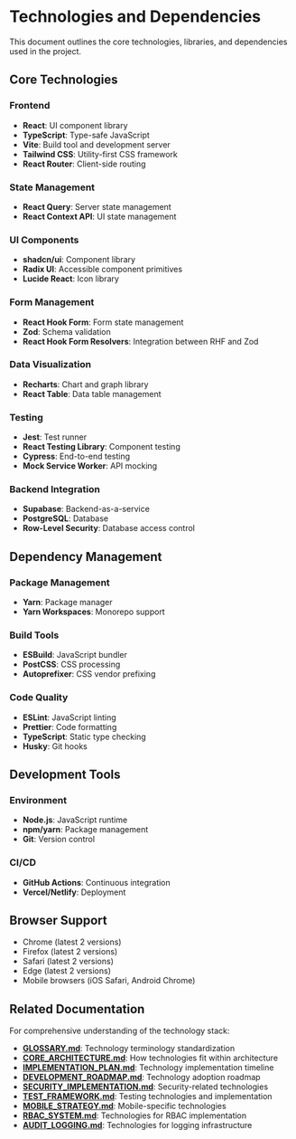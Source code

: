 
# Technologies and Dependencies

This document outlines the core technologies, libraries, and dependencies used in the project.

## Core Technologies

### Frontend
- **React**: UI component library
- **TypeScript**: Type-safe JavaScript
- **Vite**: Build tool and development server
- **Tailwind CSS**: Utility-first CSS framework
- **React Router**: Client-side routing

### State Management
- **React Query**: Server state management
- **React Context API**: UI state management

### UI Components
- **shadcn/ui**: Component library
- **Radix UI**: Accessible component primitives
- **Lucide React**: Icon library

### Form Management
- **React Hook Form**: Form state management
- **Zod**: Schema validation
- **React Hook Form Resolvers**: Integration between RHF and Zod

### Data Visualization
- **Recharts**: Chart and graph library
- **React Table**: Data table management

### Testing
- **Jest**: Test runner
- **React Testing Library**: Component testing
- **Cypress**: End-to-end testing
- **Mock Service Worker**: API mocking

### Backend Integration
- **Supabase**: Backend-as-a-service
- **PostgreSQL**: Database
- **Row-Level Security**: Database access control

## Dependency Management

### Package Management
- **Yarn**: Package manager
- **Yarn Workspaces**: Monorepo support

### Build Tools
- **ESBuild**: JavaScript bundler
- **PostCSS**: CSS processing
- **Autoprefixer**: CSS vendor prefixing

### Code Quality
- **ESLint**: JavaScript linting
- **Prettier**: Code formatting
- **TypeScript**: Static type checking
- **Husky**: Git hooks

## Development Tools

### Environment
- **Node.js**: JavaScript runtime
- **npm/yarn**: Package management
- **Git**: Version control

### CI/CD
- **GitHub Actions**: Continuous integration
- **Vercel/Netlify**: Deployment

## Browser Support

- Chrome (latest 2 versions)
- Firefox (latest 2 versions)
- Safari (latest 2 versions)
- Edge (latest 2 versions)
- Mobile browsers (iOS Safari, Android Chrome)

## Related Documentation

For comprehensive understanding of the technology stack:

- **[GLOSSARY.md](GLOSSARY.md)**: Technology terminology standardization
- **[CORE_ARCHITECTURE.md](CORE_ARCHITECTURE.md)**: How technologies fit within architecture
- **[IMPLEMENTATION_PLAN.md](IMPLEMENTATION_PLAN.md)**: Technology implementation timeline
- **[DEVELOPMENT_ROADMAP.md](DEVELOPMENT_ROADMAP.md)**: Technology adoption roadmap
- **[SECURITY_IMPLEMENTATION.md](SECURITY_IMPLEMENTATION.md)**: Security-related technologies
- **[TEST_FRAMEWORK.md](TEST_FRAMEWORK.md)**: Testing technologies and implementation
- **[MOBILE_STRATEGY.md](MOBILE_STRATEGY.md)**: Mobile-specific technologies
- **[RBAC_SYSTEM.md](RBAC_SYSTEM.md)**: Technologies for RBAC implementation
- **[AUDIT_LOGGING.md](AUDIT_LOGGING.md)**: Technologies for logging infrastructure
